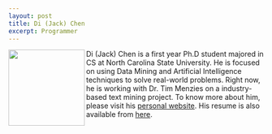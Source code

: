 ```yaml
---
layout: post
title: Di (Jack) Chen
excerpt: Programmer
---
```


 
<img align=left width=150
src="http://dichen.me/images/Jack.jpg">
Di (Jack) Chen is a first year Ph.D student majored in CS at North Carolina State University. He is focused on using Data Mining and Artificial Intelligence techniques to solve real-world problems. Right now, he is working with Dr. Tim Menzies on a industry-based text mining project. To know more about him, please visit his [personal website](http://dichen.me/). His resume is also available from [here](http://dichen.me/pdf/CV_DiChen.pdf).

